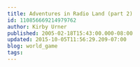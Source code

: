 ```yaml
---
title: Adventures in Radio Land (part 2)
id: 110856669214979762
author: Kirby Urner
published: 2005-02-18T15:43:00.000-08:00
updated: 2015-10-05T11:56:29.209-07:00
blog: world_game
tags: 
---
```


